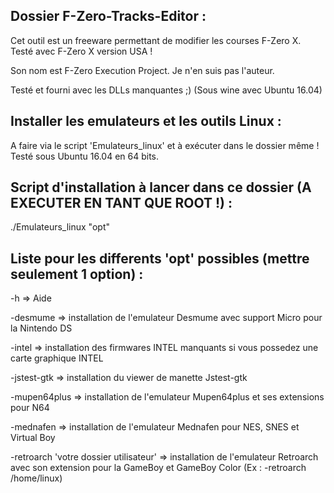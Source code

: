 Dossier F-Zero-Tracks-Editor :
------------------------------

Cet outil est un freeware permettant de modifier les courses F-Zero X.
Testé avec F-Zero X version USA !

Son nom est F-Zero Execution Project.
Je n'en suis pas l'auteur.

Testé et fourni avec les DLLs manquantes ;) (Sous wine avec Ubuntu 16.04)


Installer les emulateurs et les outils Linux :
----------------------------------------------

A faire via le script 'Emulateurs_linux' et à exécuter dans le dossier même !
Testé sous Ubuntu 16.04 en 64 bits.


Script d'installation à lancer dans ce dossier (A EXECUTER EN TANT QUE ROOT !) :
--------------------------------------------------------------------------------

./Emulateurs_linux "opt"


Liste pour les differents 'opt' possibles (mettre seulement 1 option) :
-----------------------------------------------------------------------

-h => Aide

-desmume => installation de l'emulateur Desmume avec support Micro pour la Nintendo DS

-intel => installation des firmwares INTEL manquants si vous possedez une carte graphique INTEL

-jstest-gtk => installation du viewer de manette Jstest-gtk

-mupen64plus => installation de l'emulateur Mupen64plus et ses extensions pour N64

-mednafen => installation de l'emulateur Mednafen pour NES, SNES et Virtual Boy

-retroarch 'votre dossier utilisateur' => installation de l'emulateur Retroarch avec son extension pour la GameBoy et GameBoy Color (Ex : -retroarch /home/linux)

